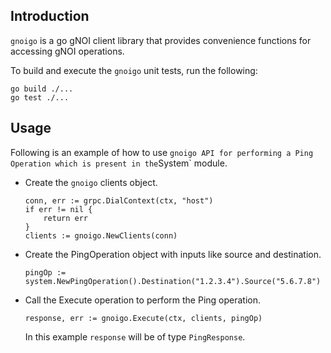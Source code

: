 ## Introduction

`gnoigo` is a go gNOI client library that provides convenience functions for
accessing gNOI operations.

To build and execute the `gnoigo` unit tests, run the following:

```
go build ./...
go test ./...
```

## Usage

Following is an example of how to use `gnoigo API for performing a Ping
Operation which is present in the`System` module.

*   Create the `gnoigo` clients object.

    ```
    conn, err := grpc.DialContext(ctx, "host")
    if err != nil {
        return err
    }
    clients := gnoigo.NewClients(conn)
    ```

*   Create the PingOperation object with inputs like source and destination.

    ```
    pingOp := system.NewPingOperation().Destination("1.2.3.4").Source("5.6.7.8")
    ```

*   Call the Execute operation to perform the Ping operation.

    ```
    response, err := gnoigo.Execute(ctx, clients, pingOp)
    ```

    In this example `response` will be of type `PingResponse`.
